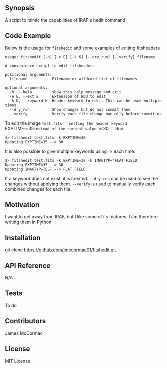 ## Synopsis

A script to mimic the capabilities of IRAF's hedit command

## Code Example

Below is the usage for ```fitshedit``` and some examples of editing fitsheaders

```
usage: fitshedit [-h] [-e E] [-k K] [--dry_run] [--verify] filename

A convenience script to edit fitsheaders

positional arguments:
  filename           Filename or wildcard list of filenames

optional arguments:
  -h, --help         show this help message and exit
  -e E, --ext E      Extension of HDU to edit
  -k K, --keyword K  Header keyword to edit. This can be used mutliple times
  --dry_run          Show changes but do not commit them
  --verify           Verify each file change manually before commiting
```

To edit the image ```test.fits`` setting the header keyword ```EXPTIME``` to ```35``` instead of the current value of ```30```. Run:

```
$> fitshedit test.fits -k EXPTIME=30
Updating EXPTIME=35 --> 30
```

It is also possible to give multiple keywords using ```-k``` each time:

```
$> fitshedit test.fits -k EXPTIME=30 -k IMAGTYP='FLAT FIELD'
Updating EXPTIME=35 --> 30
Updating IMAGTYP=TEST --> FLAT FIELD
```

If a keyword does not exist, it is created. ```--dry_run``` can be used to see the changes without applying them. ```--verify``` is used to manually verify each combined changes for each file.

## Motivation

I want to get away from IRAF, but I like some of its features. I am therefore writing them in Python

## Installation

git clone https://github.com/jmccormac01/fitshedit.git

## API Reference

N/A

## Tests

To do

## Contributors

James McCormac

## License

MIT License

